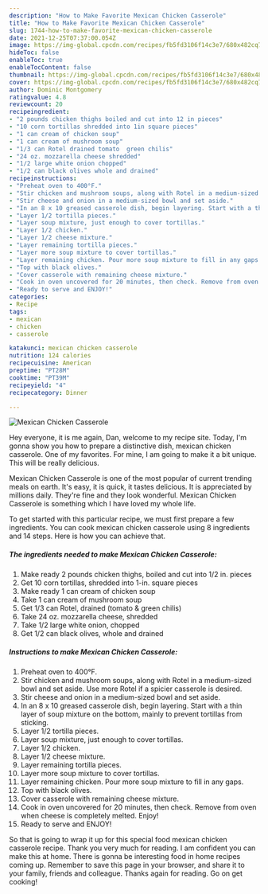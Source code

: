 ```yaml
---
description: "How to Make Favorite Mexican Chicken Casserole"
title: "How to Make Favorite Mexican Chicken Casserole"
slug: 1744-how-to-make-favorite-mexican-chicken-casserole
date: 2021-12-25T07:37:00.054Z
image: https://img-global.cpcdn.com/recipes/fb5fd3106f14c3e7/680x482cq70/mexican-chicken-casserole-recipe-main-photo.jpg
hideToc: false
enableToc: true
enableTocContent: false
thumbnail: https://img-global.cpcdn.com/recipes/fb5fd3106f14c3e7/680x482cq70/mexican-chicken-casserole-recipe-main-photo.jpg
cover: https://img-global.cpcdn.com/recipes/fb5fd3106f14c3e7/680x482cq70/mexican-chicken-casserole-recipe-main-photo.jpg
author: Dominic Montgomery
ratingvalue: 4.8
reviewcount: 20
recipeingredient:
- "2 pounds chicken thighs boiled and cut into 12 in pieces"
- "10 corn tortillas shredded into 1in square pieces"
- "1 can cream of chicken soup"
- "1 can cream of mushroom soup"
- "1/3 can Rotel drained tomato  green chilis"
- "24 oz. mozzarella cheese shredded"
- "1/2 large white onion chopped"
- "1/2 can black olives whole and drained"
recipeinstructions:
- "Preheat oven to 400°F."
- "Stir chicken and mushroom soups, along with Rotel in a medium-sized bowl and set aside. Use more Rotel if a spicier casserole is desired."
- "Stir cheese and onion in a medium-sized bowl and set aside."
- "In an 8 x 10 greased casserole dish, begin layering. Start with a thin layer of soup mixture on the bottom, mainly to prevent tortillas from sticking."
- "Layer 1/2 tortilla pieces."
- "Layer soup mixture, just enough to cover tortillas."
- "Layer 1/2 chicken."
- "Layer 1/2 cheese mixture."
- "Layer remaining tortilla pieces."
- "Layer more soup mixture to cover tortillas."
- "Layer remaining chicken. Pour more soup mixture to fill in any gaps."
- "Top with black olives."
- "Cover casserole with remaining cheese mixture."
- "Cook in oven uncovered for 20 minutes, then check. Remove from oven when cheese is completely melted. Enjoy!"
- "Ready to serve and ENJOY!"
categories:
- Recipe
tags:
- mexican
- chicken
- casserole

katakunci: mexican chicken casserole 
nutrition: 124 calories
recipecuisine: American
preptime: "PT28M"
cooktime: "PT39M"
recipeyield: "4"
recipecategory: Dinner

---
```



![Mexican Chicken Casserole](https://img-global.cpcdn.com/recipes/fb5fd3106f14c3e7/680x482cq70/mexican-chicken-casserole-recipe-main-photo.jpg)

Hey everyone, it is me again, Dan, welcome to my recipe site. Today, I'm gonna show you how to prepare a distinctive dish, mexican chicken casserole. One of my favorites. For mine, I am going to make it a bit unique. This will be really delicious.



Mexican Chicken Casserole is one of the most popular of current trending meals on earth. It's easy, it is quick, it tastes delicious. It is appreciated by millions daily. They're fine and they look wonderful. Mexican Chicken Casserole is something which I have loved my whole life.


To get started with this particular recipe, we must first prepare a few ingredients. You can cook mexican chicken casserole using 8 ingredients and 14 steps. Here is how you can achieve that.

<!--inarticleads1-->

##### The ingredients needed to make Mexican Chicken Casserole:

1. Make ready 2 pounds chicken thighs, boiled and cut into 1/2 in. pieces
1. Get 10 corn tortillas, shredded into 1-in. square pieces
1. Make ready 1 can cream of chicken soup
1. Take 1 can cream of mushroom soup
1. Get 1/3 can Rotel, drained (tomato & green chilis)
1. Take 24 oz. mozzarella cheese, shredded
1. Take 1/2 large white onion, chopped
1. Get 1/2 can black olives, whole and drained




<!--inarticleads2-->

##### Instructions to make Mexican Chicken Casserole:

1. Preheat oven to 400°F.
1. Stir chicken and mushroom soups, along with Rotel in a medium-sized bowl and set aside. Use more Rotel if a spicier casserole is desired.
1. Stir cheese and onion in a medium-sized bowl and set aside.
1. In an 8 x 10 greased casserole dish, begin layering. Start with a thin layer of soup mixture on the bottom, mainly to prevent tortillas from sticking.
1. Layer 1/2 tortilla pieces.
1. Layer soup mixture, just enough to cover tortillas.
1. Layer 1/2 chicken.
1. Layer 1/2 cheese mixture.
1. Layer remaining tortilla pieces.
1. Layer more soup mixture to cover tortillas.
1. Layer remaining chicken. Pour more soup mixture to fill in any gaps.
1. Top with black olives.
1. Cover casserole with remaining cheese mixture.
1. Cook in oven uncovered for 20 minutes, then check. Remove from oven when cheese is completely melted. Enjoy!
1. Ready to serve and ENJOY!



So that is going to wrap it up for this special food mexican chicken casserole recipe. Thank you very much for reading. I am confident you can make this at home. There is gonna be interesting food in home recipes coming up. Remember to save this page in your browser, and share it to your family, friends and colleague. Thanks again for reading. Go on get cooking!
